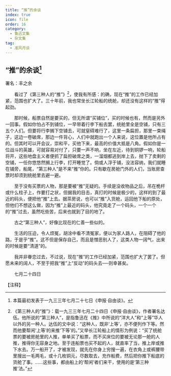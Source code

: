 ```yaml
---
title: “推”的余谈
index: true
icon: file
order: 16
category:
  - 鲁迅文集
  - 杂文集
tag:  
  - 准风月谈
---
```


## “推”的余谈[^①]

署名：丰之余

　　看过了《第三种人的“推”》[^②]，使我有所感：的确，现在“推”的工作已经加紧，范围也扩大了。三十年前，我也常坐长江轮船的统舱，却还没有这样的“推”得起劲。

　　那时候，船票自然是要买的，但无所谓“买铺位”，买的时候也有，然而是另外一回事。假如你怕占不到铺位，一早带着行李下船去罢，统舱里全是空铺，只有三五个人们。但要将行李搁下空铺去，可就窒碍难行了，这里一条扁担，那里一束绳子，这边一卷破席，那边一件背心，人们中就跑出一个人来说，这位置是他所占有的。但其时可以开会议，崇和平，买他下来，最高的价值大抵是八角。假如你是一位战斗的英雄，可就容易对付了，只要一声不响，坐在左近，待到铜锣一响，轮船将开，这些地盘主义者便抓了扁担破席之类，一溜烟都逃到岸上去，抛下了卖剩的空铺，一任你悠悠然搁上行李，打开睡觉了。倘或人浮于铺，没法容纳，我们就睡在铺旁，船尾，“第三种人”是不来“推”你的。只有歇在房舱门外的人们，当账房查票时却须到统舱里去避一避。

　　至于没有买票的人物，那是要被“推”无疑的。手续是没收物品之后，吊在桅杆或什么柱子上，作要打之状，但据我的目击，真打的时候是极少的，这样的到了最近的码头，便把他“推”上去。据茶房说，也可以“推”入货舱，运回他下船的原处，但他们不想这么做，因为“推”上最近的码头，他究竟走了一个码头，一个一个的“推”过去，虽然吃些苦，后来也就到了目的地了。

　　古之“第三种人”，好像比现在的仁善一些似的。

　　生活的压迫，令人烦冤，胡涂中看不清冤家，便以为家人路人，在阻碍了他的路，于是乎“推”。这不但是保存自己，而且是憎恶别人了，这类人物一阔气，出来的时候是要“清道”的。

　　我并非眷恋过去，不过说，现在“推”的工作已经加紧，范围也扩大了罢了。但愿未来的阔人，不至于把我“推”上“反动”的码头去──则幸甚矣。

　　七月二十四日

【注释】

[^①]:本篇最初发表于一九三三年七月二十七日《申报·自由谈》。

[^②]:《第三种人的“推”》：载一九三三年七月二十四日《申报·自由谈》，作者署名达伍。他所说的“第三种人”，是指鲁迅在《推》中所说的“洋大人”和“上等”华人以外的另一种人。达伍的文中说：“这种人，既非‘上等’，亦不便列作下等。然而他要帮闲‘上等’的来推‘下等’的。”又举长江轮船上的情形为例说：“买了统舱票的要被房舱里的人推，单单买了船票，而不买床位的要被无论那一舱的人推，推得你无容身之地。至于连船票也买不起的人，就直率了当，推上岸或推下水去。万一船开了，才被发现，就先在你身上穷搜一遍，在衣角上或裤腰带里搜出一毛两毛，或十几枚铜元，尽数取去，充作船费，然后把你推下船底的货舱了事。……这些事，都由船上的‘帮闲’者们来干，使用的是‘第三种推’法。”
